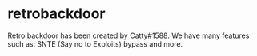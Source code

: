# retrobackdoor
Retro backdoor has been created by Catty#1588. We have many features such as: SNTE (Say no to Exploits) bypass and more.



